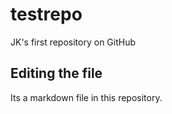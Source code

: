 # testrepo
JK's first repository on GitHub
## Editing the file

Its a markdown file in this repository.
